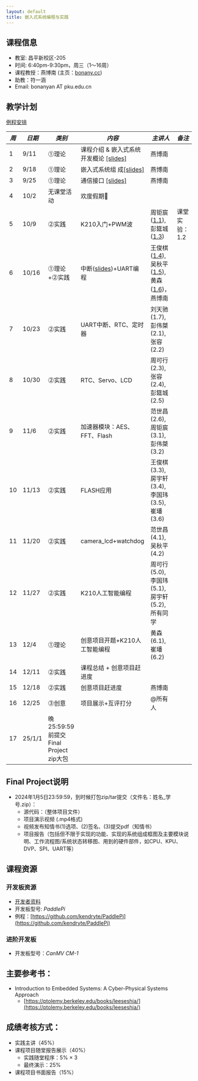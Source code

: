 ```yaml
---
layout: default
title: 嵌入式系统编程与实践
---
```


## 课程信息

- 教室:	昌平新校区-205
- 时间:	6:40pm-9:30pm，周三（1～16周）
- 课程教授：燕博南 (主页：[bonany.cc](https://bonany.cc))
- 助教：符一涵
- Email:	bonanyan AT pku.edu.cn  

## 教学计划

[例程安排](/assets/lec/实践课_standalone_demo功能说明_final.pdf)

| *周* | *日期* | *类别*                                | *内容*                                                               | *主讲人*                                                                  | *备注*        |
| ---- | ------ | ------------------------------------- | -------------------------------------------------------------------- | ------------------------------------------------------------------------- | ------------- |
| 1    | 9/11   | ⓵理论                                | 课程介绍 & 嵌入式系统开发概论 [\[slides\]](/assets/lec/L1_Intro.pdf) | 燕博南                                                                    |               |
| 2    | 9/18   | ⓵理论                                | 嵌入式系统组 成[\[slides\]](/assets/lec/L2_CPS.pdf)                  | 燕博南                                                                    |               |
| 3    | 9/25   | ⓵理论                                | 通信接口 [\[slides\]](/assets/lec/L3_Interface.pdf)                  | 燕博南                                                                    |               |
| 4    | 10/2   | 无课堂活动                            | 欢度假期🥳                                                          |                                                                           |               |
| 5    | 10/9   | ⓶实践                                | K210入门+PWM波                                                       | 周钜宸([1.1](/assets/lec/jz_11.pdf)),彭筵城([1.3](/assets/lec/yc_13.pdf)) | 课堂实验：1.2 |
| 6    | 10/16  | ⓵理论+⓶实践                         | 中断([slides](/assets/lec/L4_Intterupts.pdf))+UART编程                                                        | 王俊棋([1.4](/assets/lec/UART收发测试)),吴秋平([1.5](/assets/lec/1.5uart_dma.pdf)),黄森([1.6](/assets/lec/UART_dma_irq.pdf))，燕博南                                 |               |
| 7    | 10/23  | ⓶实践                                | UART中断、RTC、定时器                                                | 刘天驰	(1.7),彭伟桀(2.1),张容(2.2)                                        |               |
| 8    | 10/30  | ⓶实践                                | RTC、Servo、LCD                                                      | 周可行(2.3),张容(2.4),彭筵城(2.5)                                         |               |
| 9    | 11/6   | ⓶实践                                | 加速器模块：AES、FFT、Flash                                          | 范世昌(2.6),周钜宸(3.1),彭伟桀(3.2)                                       |               |
| 10   | 11/13  | ⓶实践                                | FLASH应用                                                            | 王俊棋(3.3),房宇轩(3.4),李国玮(3.5),崔璠(3.6)                             |               |
| 11   | 11/20  | ⓶实践                                | camera_lcd+watchdog                                                  | 范世昌(4.1),吴秋平(4.2)                                                   |               |
| 12   | 11/27  | ⓶实践                                | K210人工智能编程                                                     | 周可行(5.0),李国玮(5.1),房宇轩(5.2), 所有同学                             |               |
| 13   | 12/4   | ⓵理论                                | 创意项目开题+K210人工智能编程                                        | 黄森(6.1),崔璠(6.2)                                                       |               |
| 14   | 12/11  | ⓶实践                                | 课程总结 + 创意项目赶进度                                            |                                                                           |               |
| 15   | 12/18  | ⓶实践                                | 创意项目赶进度                                                       | 燕博南                                                                    |               |
| 16   | 12/25  | ⓷创意                                | 项目展示+互评打分                                                    | @所有人                                                                   |               |
| 17   | 25/1/1 | 晚25:59:59前提交Final Project zip大包 |                                                                      |                                                                           |               |

## Final Project说明

- 2024年1月5日23:59:59，到时候打包zip/tar提交（文件名：姓名_学号.zip）：
  - 源代码：（整体项目文件）
  - 项目演示视频 (.mp4格式)
  - 视频发布知情书(1)选项、(2)签名、(3)提交pdf（知情书）
  - 项目报告（包括但不限于实现的功能、实现的系统组成框图及主要模块说明、工作流程图/系统状态转移图、用到的硬件部件，如CPU、KPU、DVP、SPI、UART等）

## 课程资源

### 开发板资源  

- [开发者资料](/assets/doc/K210开发资料给客户_20221008.7z)
- 开发板型号: _PaddlePi_ 
- 例程：[https://github.com/kendryte/PaddlePi](https://github.com/kendryte/PaddlePi)

### 进阶开发板

- 开发板型号：_CanMV CM-1_

## 主要参考书：

- Introduction to Embedded Systems: A Cyber-Physical Systems Approach
  - [https://ptolemy.berkeley.edu/books/leeseshia/](https://ptolemy.berkeley.edu/books/leeseshia/)

## 成绩考核方式：

- 实践主讲（45%）
- 课程项目随堂报告展示（40%）
  - 实践随堂程序：5% × 3
  - 最终演示：25%
- 课程项目书面报告（15%）
